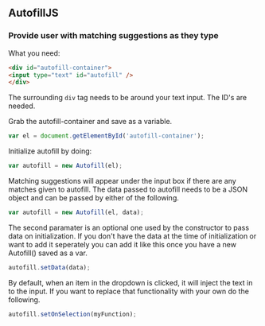 ## AutofillJS
### Provide user with matching suggestions as they type

What you need:
```html
<div id="autofill-container">
<input type="text" id="autofill" />
</div>
```
The surrounding `div` tag needs to be around your text input. The ID's are needed.

Grab the autofill-container and save as a variable.
```js
var el = document.getElementById('autofill-container');
```

Initialize autofill by doing:
```js
var autofill = new Autofill(el);
```

Matching suggestions will appear under the input box if there are any matches given to autofill. The data passed to autofill needs to be a JSON object and can be passed by either of the following.
```js
var autofill = new Autofill(el, data);
```
The second paramater is an optional one used by the constructor to pass data on initialization. If you don't have the data at the time of initialization or want to add it seperately you can add it like this once you have a new Autofill() saved as a var.
```js
autofill.setData(data);
```

By default, when an item in the dropdown is clicked, it will inject the text in to the input. If you want to replace that functionality with your own do the following.
```js
autofill.setOnSelection(myFunction);
```

